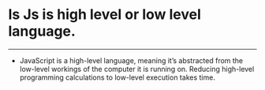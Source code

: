 # Is Js is high level or low level language.
---------------------------------------------------------
- JavaScript is a high-level language, meaning it’s abstracted from the low-level workings of the computer it is running on. Reducing high-level programming calculations to low-level execution takes time.